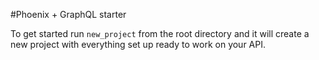 #Phoenix + GraphQL starter

To get started run `new_project` from the root directory and it will create a
new project with everything set up ready to work on your API.

